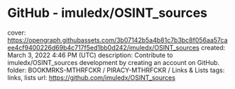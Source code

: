 # GitHub - imuledx/OSINT_sources

cover: https://opengraph.githubassets.com/3b07142b5a4b81c7b3bc8f056aa57caee4cf9400226d69b4c717f5ed1bb0d242/imuledx/OSINT_sources
created: March 3, 2022 4:46 PM (UTC)
description: Contribute to imuledx/OSINT_sources development by creating an account on GitHub.
folder: BOOKMRKS-MTHRFCKR / PIRACY-MTHRFCKR / Links & Lists
tags: links, lists
url: https://github.com/imuledx/OSINT_sources